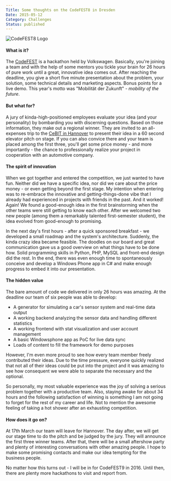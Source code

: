 ```yaml
---
Title: Some thoughts on the CodeFEST8 in Dresden
Date: 2015-05-12
Category: Challenges
Status: published
---
```


![CodeFEST8 Logo]({static}/images/codefest8.gif)

#### What is it?

The [CodeFEST](http://www.group-it.volkswagenag.com/codefest/codefest.html) is a hackathon held by Volkswagen. Basically, you're joining a team and with the help of some mentors you tickle your brain for 26 hours of pure work until a great, innovative idea comes out. After reaching the deadline, you give a short five minute presentation about the problem, your solution, some technical details and marketing aspects. Bonus points for a live demo. This year's motto was "Mobilität der Zukunft" - *mobility of the future*.

#### But what for?

A jury of kinda-high-positioned employees evaluate your idea (and your personality) by bombarding you with discerning questions. Based on those information, they make out a regional winner. They are invited to an all-expenses trip to the [CeBIT in Hannover](http://www.cebit.de/home) to present their idea in a 60 second elevator pitch on stage. If you can also convice there and your team is placed among the first three, you'll get some price money - and more importantly - the chance to professionally realize your project in cooperation with an automotive company.

#### The spirit of innovation

When we got together and entered the competition, we just wanted to have fun. Neither did we have a specific idea, nor did we care about the price money - or even getting beyond the first stage. My intention when entering was to re-embrace the innovative and getting-things-done vibe that I already had experienced in projects with friends in the past. And it worked! Again! We found a good-enough idea in the first brainstorming when the other teams were still getting to know each other. After we welcomed two new people (among them a remarkably talented first-semester student), the idea evolved from good-enough to promising.

In the next day's first hours - after a quick sponsored breakfast - we developed a small roadmap and the system's architecture. Suddenly, the kinda crazy idea became feasible. The doodles on our board and great communication gave us a good overview on what things have to be done how. Solid programming skills in Python, PHP, MySQL and front-end design did the rest. In the end, there was even enough time to spontaneously conceive and develop a Windows Phone app in C# and make enough progress to embed it into our presentation.

#### The hidden value

The bare amount of code we delivered in only 26 hours was amazing. At the deadline our team of six people was able to develop:

- A generator for simulating a car's sensor system and real-time data output
- A working backend analyzing the sensor data and handling different statistics
- A working frontend with stat visualization and user account management
- A basic Windowsphone app as PoC for live data sync
- Loads of content to fill the framework for demo purposes

However, I'm even more proud to see how every team member freely contributed their ideas. Due to the time pressure, everyone quickly realized that not all of their ideas could be put into the project and it was amazing to see how consequent we were able to separate the necessary and the optional.

So personally, my most valuable experience was the joy of solving a serious problem together with a productive team. Also, staying awake for about 34 hours and the following satisfaction of winning is something I am not going to forget for the rest of my career and life. Not to mention the awesome feeling of taking a hot shower after an exhausting competition.

#### How does it go on?

At 17th March our team will leave for Hannover. The day after, we will get our stage time to do the pitch and be judged by the jury. They will announce the first three winner teams. After that, there will be a small aftershow party and plenty of interesting conversations with other amazing people. I hope to make some promising contacts and make our idea tempting for the business people.

No matter how this turns out - I will be in for CodeFEST9 in 2016. Until then, there are plenty more hackathons to visit and report from.

